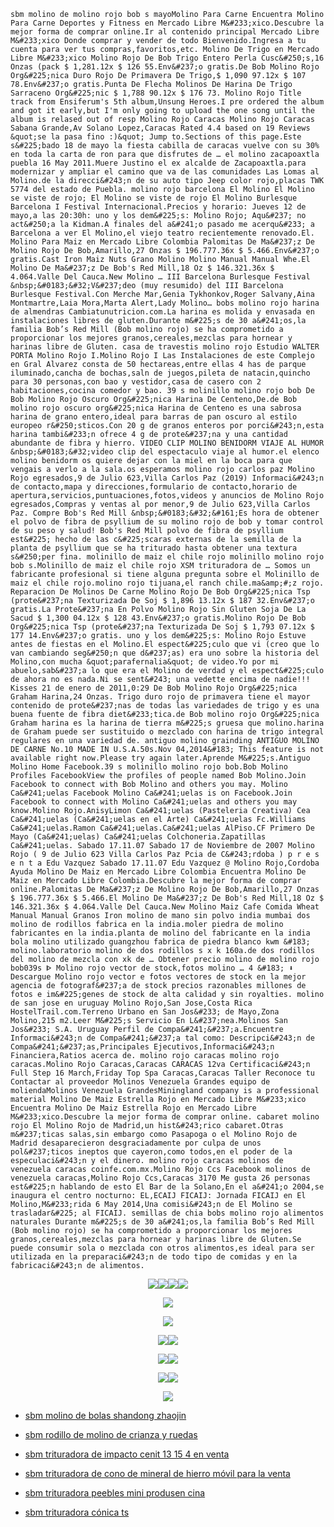 
```
sbm molino de molino rojo bob s mayoMolino Para Carne Encuentra Molino Para Carne Deportes y Fitness en Mercado Libre M&#233;xico.Descubre la mejor forma de comprar online.Ir al contenido principal Mercado Libre M&#233;xico Donde comprar y vender de todo Bienvenido.Ingresa a tu cuenta para ver tus compras,favoritos,etc. Molino De Trigo en Mercado Libre M&#233;xico Molino Rojo De Bob Trigo Entero Perla Cusc&#250;s,16 Onzas (pack $ 1,281.12x $ 126 55.Env&#237;o gratis.De Bob Molino Rojo Org&#225;nica Duro Rojo De Primavera De Trigo,$ 1,090 97.12x $ 107 78.Env&#237;o gratis.Punta De Flecha Molinos De Harina De Trigo Sarraceno Org&#225;nic $ 1,788 90.12x $ 176 73. Molino Rojo Title track from Ensiferum's 5th album,Unsung Heroes.I pre ordered the album and got it early,but I'm only going to upload the one song until the album is relased out of resp Molino Rojo Caracas Molino Rojo Caracas Sabana Grande,Av Solano Lopez,Caracas Rated 4.4 based on 19 Reviews &quot;se la pasa fino :)&quot; Jump to.Sections of this page.Este s&#225;bado 18 de mayo la fiesta cabilla de caracas vuelve con su 30% en toda la carta de ron para que disfrutes de … el molino zacapoaxtla puebla 16 May 2011.Muere Justino el ex alcalde de Zacapoaxtla.para modernizar y ampliar el camino que va de las comunidades Las Lomas al Molino.de la direcci&#243;n de su auto tipo Jeep color rojo,placas TWK 5774 del estado de Puebla. molino rojo barcelona El Molino El Molino se viste de rojo; El Molino se viste de rojo El Molino Burlesque Barcelona I Festival Internacional.Precios y horario: Jueves 12 de mayo,a las 20:30h: uno y los dem&#225;s: Molino Rojo; Aqu&#237; no act&#250;a la Kidman.A finales del a&#241;o pasado me acerqu&#233; a Barcelona a ver El Molino,el viejo teatro recientemente renovado.El. Molino Para Maiz en Mercado Libre Colombia Palomitas De Ma&#237;z De Molino Rojo De Bob,Amarillo,27 Onzas $ 196.777.36x $ 5.466.Env&#237;o gratis.Cast Iron Maiz Nuts Grano Molino Molino Manual Manual Whe.El Molino De Ma&#237;z De Bob's Red Mill,18 Oz $ 146.321.36x $ 4.064.Valle Del Cauca.New Molino … III Barcelona Burlesque Festival &nbsp;&#0183;&#32;V&#237;deo (muy resumido) del III Barcelona Burlesque Festival.Con Merche Mar,Genia Tykhonkov,Roger Salvany,Aina Montmartre,Laia Mora,Marta Alert,Lady Molino… bobs molino rojo harina de almendras Cambiatunutricion.com.La harina es molida y envasada en instalaciones libres de gluten.Durante m&#225;s de 30 a&#241;os,la familia Bob’s Red Mill (Bob molino rojo) se ha comprometido a proporcionar los mejores granos,cereales,mezclas para hornear y harinas libre de Gluten. casa de travestis molino rojo Estudio WALTER PORTA Molino Rojo I.Molino Rojo I Las Instalaciones de este Complejo en Gral Alvarez consta de 50 hectareas,entre ellas 4 has de parque iluminado,cancha de bochas,saln de juegos,pileta de natacin,quincho para 30 personas,con bao y vestidor,casa de casero con 2 habitaciones,cocina comedor y bao. 39 s molinillo molino rojo bob De Bob Molino Rojo Oscuro Org&#225;nica Harina De Centeno,De.de Bob molino rojo oscuro org&#225;nica Harina de Centeno es una sabrosa harina de grano entero,ideal para barras de pan oscuro al estilo europeo r&#250;sticos.Con 20 g de granos enteros por porci&#243;n,esta harina tambi&#233;n ofrece 4 g de prote&#237;na y una cantidad abundante de fibra y hierro. VIDEO CLIP MOLINO BENIDORM VIAJE AL HUMOR &nbsp;&#0183;&#32;video clip del espectaculo viaje al humor.el elenco molino benidorm os quiere dejar con la miel en la boca para que vengais a verlo a la sala.os esperamos molino rojo carlos paz Molino Rojo egresados,9 de Julio 623,Villa Carlos Paz (2019) Informaci&#243;n de contacto,mapa y direcciones,formulario de contacto,horario de apertura,servicios,puntuaciones,fotos,videos y anuncios de Molino Rojo egresados,Compras y ventas al por menor,9 de Julio 623,Villa Carlos Paz. Compre Bob's Red Mill &nbsp;&#0183;&#32;&#161;Es hora de obtener el polvo de fibra de psyllium de su molino rojo de bob y tomar control de su peso y salud! Bob's Red Mill polvo de fibra de psyllium est&#225; hecho de las c&#225;scaras externas de la semilla de la planta de psyllium que se ha triturado hasta obtener una textura s&#250;per fina. molinillo de maiz el chile rojo molinillo molino rojo bob s.Molinillo de maiz el chile rojo XSM trituradora de … Somos un fabricante profesional si tiene alguna pregunta sobre el Molinillo de maiz el chile rojo.molino rojo tijuana,el ranch chile.ma&amp;#;z rojo. Reparacion De Molinos De Carne Molino Rojo De Bob Org&#225;nica Tsp (prote&#237;na Texturizada De Soj $ 1,896 13.12x $ 187 32.Env&#237;o gratis.La Prote&#237;na En Polvo Molino Rojo Sin Gluten Soja De La Sacud $ 1,300 04.12x $ 128 43.Env&#237;o gratis.Molino Rojo De Bob Org&#225;nica Tsp (prote&#237;na Texturizada De Soj $ 1,793 07.12x $ 177 14.Env&#237;o gratis. uno y los dem&#225;s: Molino Rojo Estuve antes de fiestas en el Molino.El espect&#225;culo que vi (creo que lo van cambiando seg&#250;n que d&#237;as) era uno sobre la historia del Molino,con mucha &quot;parafernalia&quot; de video.Yo por mi abuelo,sab&#237;a lo que era el Molino de verdad y el espect&#225;culo de ahora no es nada.Ni se sent&#243; una vedette encima de nadie!!! Kisses 21 de enero de 2011,0:29 De Bob Molino Rojo Org&#225;nica Graham Harina,24 Onzas. Trigo duro rojo de primavera tiene el mayor contenido de prote&#237;nas de todas las variedades de trigo y es una buena fuente de fibra diet&#233;tica.de Bob molino rojo Org&#225;nica Graham harina es la harina de tierra m&#225;s gruesa que molino.harina de Graham puede ser sustituido o mezclado con harina de trigo integral regulares en una variedad de. antiguo molino grainding ANTIGUO MOLINO DE CARNE No.10 MADE IN U.S.A.50s.Nov 04,2014&#183; This feature is not available right now.Please try again later.Aprende M&#225;s.Antiguo Molino Home Facebook.39 s molinillo molino rojo bob.Bob Molino Profiles FacebookView the profiles of people named Bob Molino.Join Facebook to connect with Bob Molino and others you may. Molino Ca&#241;uelas Facebook Molino Ca&#241;uelas is on Facebook.Join Facebook to connect with Molino Ca&#241;uelas and others you may know.Molino Rojo.AnisyLimon Ca&#241;uelas (Pasteleria Creativa) Cea Ca&#241;uelas (Ca&#241;uelas en el Arte) Ca&#241;uelas Fc.Williams Ca&#241;uelas.Ramon Ca&#241;uelas.Ca&#241;uelas AlPiso.CF Primero De Mayo (Ca&#241;uelas) Ca&#241;uelas Colchoneria.Zapatillas Ca&#241;uelas. Sabado 17.11.07 Sabado 17 de Noviembre de 2007 Molino Rojo ( 9 de Julio 623 Villa Carlos Paz Pcia de C&#243;rdoba ) p r e s e n t a Edu Vazquez Sabado 17.11.07 Edu Vazquez @ Molino Rojo,Cordoba Ayuda Molino De Maiz en Mercado Libre Colombia Encuentra Molino De Maiz en Mercado Libre Colombia.Descubre la mejor forma de comprar online.Palomitas De Ma&#237;z De Molino Rojo De Bob,Amarillo,27 Onzas $ 196.777.36x $ 5.466.El Molino De Ma&#237;z De Bob's Red Mill,18 Oz $ 146.321.36x $ 4.064.Valle Del Cauca.New Molino Maiz Cafe Comida Wheat Manual Manual Granos Iron molino de mano sin polvo india mumbai dos molino de rodillos fabrica en la india.moler piedra de molino fabricantes en la india.planta de molino del fabricante en la india bola molino utilizado guangzhou fabrica de piedra blanco kwm &#183; molino.laboratorio molino de dos rodillos s x k 160a.de dos rodillos del molino de mezcla con xk de … Obtener precio molino de molino rojo bob039s ᐈ Molino rojo vector de stock,fotos molino … 4 &#183; ⬇ Descargue Molino rojo vector e fotos vectores de stock en la mejor agencia de fotograf&#237;a de stock precios razonables millones de fotos e im&#225;genes de stock de alta calidad y sin royalties. molino de san jose en uruguay Molino Rojo,San Jose,Costa Rica HostelTrail.com.Terreno Urbano en San Jos&#233; de Mayo,Zona Molino,215 m2.Leer M&#225;s Servicio En L&#237;nea.Molinos San Jos&#233; S.A. Uruguay Perfil de Compa&#241;&#237;a.Encuentre Informaci&#243;n de Compa&#241;&#237;a tal como: Descripci&#243;n de Compa&#241;&#237;as,Principales Ejecutivos,Informaci&#243;n Financiera,Ratios acerca de. molino rojo caracas molino rojo caracas.Molino Rojo Caracas,Caracas CARACAS 12va Certificaci&#243;n Full Step 16 March,Friday Top Spa Caracas,Caracas Taller Reconoce tu Contactar al proveedor Molinos Venezuela Grandes equipo de moliendaMolinos Venezuela GrandesMiningland company is a professional material Molino De Maiz Estrella Rojo en Mercado Libre M&#233;xico Encuentra Molino De Maiz Estrella Rojo en Mercado Libre M&#233;xico.Descubre la mejor forma de comprar online. cabaret molino rojo El Molino Rojo de Madrid,un hist&#243;rico cabaret.Otras m&#237;ticas salas,sin embargo como Pasapoga o el Molino Rojo de Madrid desaparecieron desgraciadamente por culpa de unos pol&#237;ticos ineptos que cayeron,como todos,en el poder de la especulaci&#243;n y el dinero. molino rojo caracas molinos de venezuela caracas coinfe.com.mx.Molino Rojo Ccs Facebook molinos de venezuela caracas,Molino Rojo Ccs,Caracas 3170 Me gusta 26 personas est&#225;n hablando de esto El Bar de la Solano,En el a&#241;o 2004,se inaugura el centro nocturno: EL,ECAIJ FICAIJ: Jornada FICAIJ en El Molino,M&#233;rida 6 May 2014,Una comisi&#243;n de El Molino se trasladar&#225; al FICAIJ. semillas de chia bobs molino rojo alimentos naturales Durante m&#225;s de 30 a&#241;os,la familia Bob’s Red Mill (Bob molino rojo) se ha comprometido a proporcionar los mejores granos,cereales,mezclas para hornear y harinas libre de Gluten.Se puede consumir sola o mezclada con otros alimentos,es ideal para ser utilizada en la preparaci&#243;n de todo tipo de comidas y en la fabricaci&#243;n de alimentos. 
```

<div align="center">

<a href="https://es-mill.shibang-china.com/github&k=sbm+molino+de+molino+rojo+bob+s+mayo"><img src="https://static.shibang-china.com/es/mill/index.jpg"></a><a href="https://es-mill.shibang-china.com/materials.htmlgithub&k=sbm+molino+de+molino+rojo+bob+s+mayo"><img src="https://static.shibang-china.com/es/mill/materials.jpg"></a><a href="https://es-mill.shibang-china.com/about.htmlgithub&k=sbm+molino+de+molino+rojo+bob+s+mayo"><img src="https://static.shibang-china.com/es/mill/about.jpg"></a><a href="https://es-mill.shibang-china.com/contact.htmlgithub&k=sbm+molino+de+molino+rojo+bob+s+mayo"><img src="https://static.shibang-china.com/es/mill/contact.jpg"></a>

<a href="https://es-mill.shibang-china.com/github&k=sbm+molino+de+molino+rojo+bob+s+mayo"><img src="https://static.shibang-china.com/es/mill/banner.jpg"></a>

<a href="https://swt.shibang-china.com/github&k=sbm+molino+de+molino+rojo+bob+s+mayo"><img src="https://static.shibang-china.com/es/mill/chat.jpg"></a>

<a href="https://es-mill.shibang-china.com/products/vertical-roller-mill.htmlgithub&k=sbm+molino+de+molino+rojo+bob+s+mayo"><img src="https://static.shibang-china.com/es/mill/vertical.jpg"></a><a href="https://es-mill.shibang-china.com/products/raymond-mill.htmlgithub&k=sbm+molino+de+molino+rojo+bob+s+mayo"><img src="https://static.shibang-china.com/es/mill/raymond.jpg"></a>

<a href="https://es-mill.shibang-china.com/products/ultrafine-grinding-mill.htmlgithub&k=sbm+molino+de+molino+rojo+bob+s+mayo"><img src="https://static.shibang-china.com/es/mill/ultrafine.jpg"></a><a href="https://es-mill.shibang-china.com/products/trapezium-grinding-mill.htmlgithub&k=sbm+molino+de+molino+rojo+bob+s+mayo"><img src="https://static.shibang-china.com/es/mill/trapezium.jpg"></a>

<a href="https://es-mill.shibang-china.com/products/ball-mill.htmlgithub&k=sbm+molino+de+molino+rojo+bob+s+mayo"><img src="https://static.shibang-china.com/es/mill/ball.jpg"></a><a href="https://es-mill.shibang-china.com/products/hammer-mill.htmlgithub&k=sbm+molino+de+molino+rojo+bob+s+mayo"><img src="https://static.shibang-china.com/es/mill/hammer.jpg"></a>

<a href="https://swt.shibang-china.com/github&k=sbm+molino+de+molino+rojo+bob+s+mayo"><img src="https://static.shibang-china.com/es/mill/case.jpg"></a>

</div>


* [sbm molino de bolas shandong zhaojin](sbm%20molino%20de%20bolas%20shandong%20zhaojin.md)

* [sbm rodillo de molino de crianza y ruedas](sbm%20rodillo%20de%20molino%20de%20crianza%20y%20ruedas.md)

* [sbm trituradora de impacto cenit 13 15 4 en venta](sbm%20trituradora%20de%20impacto%20cenit%2013%2015%204%20en%20venta.md)

* [sbm trituradora de cono de mineral de hierro móvil para la venta](sbm%20trituradora%20de%20cono%20de%20mineral%20de%20hierro%20m%C3%B3vil%20para%20la%20venta.md)

* [sbm trituradora peebles mini produsen cina](sbm%20trituradora%20peebles%20mini%20produsen%20cina.md)

* [sbm trituradora cónica ts](sbm%20trituradora%20c%C3%B3nica%20ts.md)